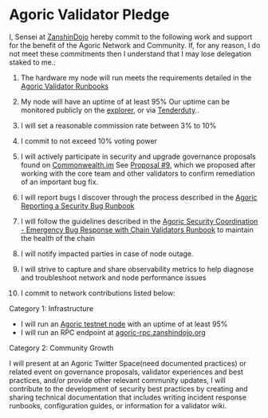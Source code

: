 # Agoric Validator Pledge

I, Sensei at [ZanshinDojo](https://agoric.bigdipper.live/validators/agoricvaloper1lyd2kep0syxkawnxm857cn9wlc578j8e4ygnny) hereby commit to the following work and support for the benefit of the Agoric Network and Community. If, for any reason, I do not meet these commitments then I understand that I may lose delegation staked to me.:

1. The hardware my node will run meets the requirements detailed in the [Agoric Validator Runbooks](https://github.com/Agoric/agoric-sdk/wiki/Runbook%...)

2. My node will have an uptime of at least 95%
Our uptime can be monitored publicly on the [explorer](https://agoric.bigdipper.live/validators/agoricvaloper1lyd2kep0syxkawnxm857cn9wlc578j8e4ygnny), or via [Tenderduty](https://tenderduty.zanshindojo.org)..

3. I will set a reasonable commission rate between 3% to 10%

4. I commit to not exceed 10% voting power

5. I will actively participate in security and upgrade governance proposals found on [Commonwealth.im](https://commonwealth.im/agoric)
See [Proposal #9](https://ping.pub/agoric/gov/9), which we proposed after working with the core team and other validators to confirm remediation of an important bug fix.

6. I will report bugs I discover through the process described in the [Agoric Reporting a Security Bug Runbook](https://github.com/Agoric/agoric-sdk/wiki/Runbook%...)

7. I will follow the guidelines described in the [Agoric Security Coordination - Emergency Bug Response with Chain Validators Runbook](https://github.com/Agoric/agoric-sdk/wiki/Runbook%...) to maintain the health of the chain

8. I will notify impacted parties in case of node outage.

9. I will strive to capture and share observability metrics to help diagnose and troubleshoot network and node performance issues

10. I commit to network contributions listed below:

Category 1: Infrastructure

* I will run an [Agoric testnet node](https://emerynet.explorer.agoric.net/agoric/staking/agoricvaloper1dptt8tqyr3waezee0ud9z4vkglru22lhqysp40)  with an uptime of at least 95%
* I will run an RPC endpoint at [agoric-rpc.zanshindojo.org](https://agoric-rpc.zanshindojo.org)

Category 2: Community Growth

I will present at an Agoric Twitter Space(need documented practices) or related event on governance proposals, validator experiences and best practices, and/or provide other relevant community updates, I will contribute to the development of security best practices by creating and sharing technical documentation that includes writing incident response runbooks, configuration guides, or information for a validator wiki.

